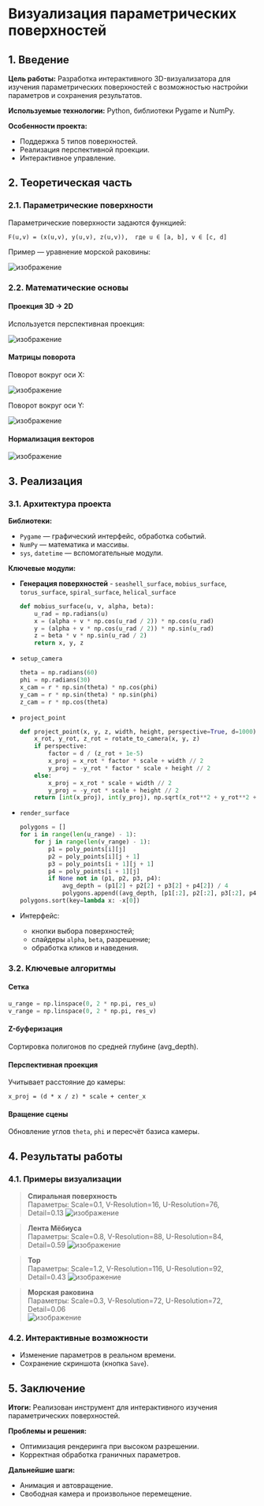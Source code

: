 # Визуализация параметрических поверхностей

## 1. Введение

**Цель работы:** Разработка интерактивного 3D-визуализатора для изучения параметрических поверхностей с возможностью настройки параметров и сохранения результатов.

**Используемые технологии:** Python, библиотеки Pygame и NumPy.

**Особенности проекта:**
- Поддержка 5 типов поверхностей.
- Реализация перспективной проекции.
- Интерактивное управление.

## 2. Теоретическая часть

### 2.1. Параметрические поверхности

Параметрические поверхности задаются функцией:

```
F(u,v) = (x(u,v), y(u,v), z(u,v)),  где u ∈ [a, b], v ∈ [c, d]
```

Пример — уравнение морской раковины:

![изображение](https://github.com/user-attachments/assets/bbd19849-a740-4039-8c48-9f680ab5ff66)


### 2.2. Математические основы

#### Проекция 3D → 2D

Используется перспективная проекция:

![изображение](https://github.com/user-attachments/assets/9481a093-f7e2-461a-8b04-c12099f67305)


#### Матрицы поворота

Поворот вокруг оси X:

![изображение](https://github.com/user-attachments/assets/368b15bd-0a72-42e4-bc42-e1c1e53888df)


Поворот вокруг оси Y:

![изображение](https://github.com/user-attachments/assets/f2030e0e-58b8-4789-8a23-bfe13fbcb470)


#### Нормализация векторов

![изображение](https://github.com/user-attachments/assets/b222e489-e75b-4a8e-9882-3bb1c48d78f1)


## 3. Реализация

### 3.1. Архитектура проекта

**Библиотеки:**
- `Pygame` — графический интерфейс, обработка событий.
- `NumPy` — математика и массивы.
- `sys`, `datetime` — вспомогательные модули.

**Ключевые модули:**
- **Генерация поверхностей** - `seashell_surface`, `mobius_surface`, `torus_surface`, `spiral_surface`, `helical_surface`
  ```python
  def mobius_surface(u, v, alpha, beta):
      u_rad = np.radians(u)
      x = (alpha + v * np.cos(u_rad / 2)) * np.cos(u_rad)
      y = (alpha + v * np.cos(u_rad / 2)) * np.sin(u_rad)
      z = beta * v * np.sin(u_rad / 2)
      return x, y, z
  ```

- `setup_camera`
  ```python
  theta = np.radians(60)
  phi = np.radians(30)
  x_cam = r * np.sin(theta) * np.cos(phi)
  y_cam = r * np.sin(theta) * np.sin(phi)
  z_cam = r * np.cos(theta)
  ```

- `project_point`
  ```python
  def project_point(x, y, z, width, height, perspective=True, d=1000):
      x_rot, y_rot, z_rot = rotate_to_camera(x, y, z)
      if perspective:
          factor = d / (z_rot + 1e-5)
          x_proj = x_rot * factor * scale + width // 2
          y_proj = -y_rot * factor * scale + height // 2
      else:
          x_proj = x_rot * scale + width // 2
          y_proj = -y_rot * scale + height // 2
      return [int(x_proj), int(y_proj), np.sqrt(x_rot**2 + y_rot**2 + z_rot**2)]
  ```

- `render_surface`
  ```python
  polygons = []
  for i in range(len(u_range) - 1):
      for j in range(len(v_range) - 1):
          p1 = poly_points[i][j]
          p2 = poly_points[i][j + 1]
          p3 = poly_points[i + 1][j + 1]
          p4 = poly_points[i + 1][j]
          if None not in (p1, p2, p3, p4):
              avg_depth = (p1[2] + p2[2] + p3[2] + p4[2]) / 4
              polygons.append((avg_depth, [p1[:2], p2[:2], p3[:2], p4[:2]]))
  polygons.sort(key=lambda x: -x[0])
  ```

- Интерфейс:
  - кнопки выбора поверхностей;
  - слайдеры `alpha`, `beta`, разрешение;
  - обработка кликов и наведения.

### 3.2. Ключевые алгоритмы

#### Сетка
```python
u_range = np.linspace(0, 2 * np.pi, res_u)
v_range = np.linspace(0, 2 * np.pi, res_v)
```

#### Z-буферизация

Сортировка полигонов по средней глубине (avg_depth).

#### Перспективная проекция

Учитывает расстояние до камеры:

```
x_proj = (d * x / z) * scale + center_x
```

#### Вращение сцены

Обновление углов `theta`, `phi` и пересчёт базиса камеры.

## 4. Результаты работы

### 4.1. Примеры визуализации

> **Спиральная поверхность**  
> Параметры: Scale=0.1, V-Resolution=16, U-Resolution=76, Detail=0.13 
> ![изображение](https://github.com/user-attachments/assets/e1e66c4e-8904-4a4e-be06-7c11cdd55241)


> **Лента Мёбиуса**  
> Параметры: Scale=0.8, V-Resolution=88, U-Resolution=84, Detail=0.59 
> ![изображение](https://github.com/user-attachments/assets/f54f90c1-9ab0-403a-9b36-6f34a6728031)

> **Тор**  
> Параметры: Scale=1.2, V-Resolution=116, U-Resolution=92, Detail=0.43 
> ![изображение](https://github.com/user-attachments/assets/d4cb7406-5bea-45d8-a494-a2b02500144e)


> **Морская раковина**  
> Параметры: Scale=0.3, V-Resolution=72, U-Resolution=72, Detail=0.06  
> ![изображение](https://github.com/user-attachments/assets/01026a5c-9eb0-4ee6-bd2e-c837810d6cbb)

### 4.2. Интерактивные возможности

- Изменение параметров в реальном времени.
- Сохранение скриншота (кнопка `Save`).

## 5. Заключение

**Итоги:** Реализован инструмент для интерактивного изучения параметрических поверхностей.

**Проблемы и решения:**
- Оптимизация рендеринга при высоком разрешении.
- Корректная обработка граничных параметров.

**Дальнейшие шаги:**
- Анимация и автовращение.
- Свободная камера и произвольное перемещение.
